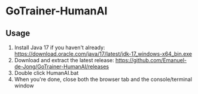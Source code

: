 # GoTrainer-HumanAI

## Usage
1. Install Java 17 if you haven't already: https://download.oracle.com/java/17/latest/jdk-17_windows-x64_bin.exe
2. Download and extract the latest release: https://github.com/Emanuel-de-Jong/GoTrainer-HumanAI/releases
3. Double click HumanAI.bat
4. When you're done, close both the browser tab and the console/terminal window